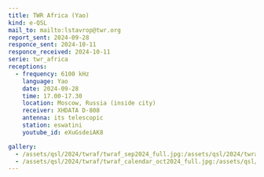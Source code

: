 ```yaml
---
title: TWR Africa (Yao)
kind: e-QSL
mail_to: mailto:lstavrop@twr.org
report_sent: 2024-09-28
responce_sent: 2024-10-11
responce_received: 2024-10-11
serie: twr_africa
receptions:
  - frequency: 6100 kHz
    language: Yao
    date: 2024-09-28
    time: 17.00-17.30
    location: Moscow, Russia (inside city)
    receiver: XHDATA D-808
    antenna: its telescopic
    station: eswatini
    youtube_id: eXuGsdeiAK8

gallery:
  - /assets/qsl/2024/twraf/twraf_sep2024_full.jpg:/assets/qsl/2024/twraf/twraf_sep2024_small.jpg
  - /assets/qsl/2024/twraf/twraf_calendar_oct2024_full.jpg:/assets/qsl/2024/twraf/twraf_calendar_oct2024_small.jpg
---
```

